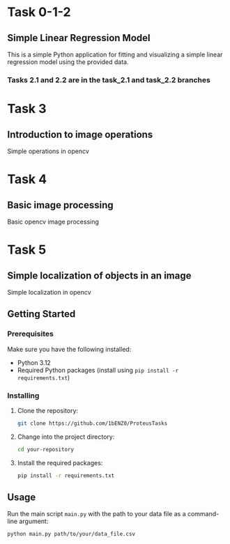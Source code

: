 # Task 0-1-2
## Simple Linear Regression Model
This is a simple Python application for fitting and visualizing a simple linear regression model using the provided data.

### Tasks 2.1 and 2.2 are in the task_2.1 and task_2.2 branches

# Task 3
## Introduction to image operations
Simple operations in opencv

# Task 4
## Basic image processing
Basic opencv image processing

# Task 5
## Simple localization of objects in an image
Simple localization in opencv

## Getting Started

### Prerequisites

Make sure you have the following installed:

- Python 3.12
- Required Python packages (install using `pip install -r requirements.txt`)

### Installing

1. Clone the repository:

    ```bash
    git clone https://github.com/1bENZ0/ProteusTasks
    ```

2. Change into the project directory:

    ```bash
    cd your-repository
    ```

3. Install the required packages:

    ```bash
    pip install -r requirements.txt
    ```

## Usage

Run the main script `main.py` with the path to your data file as a command-line argument:

```bash
python main.py path/to/your/data_file.csv
```